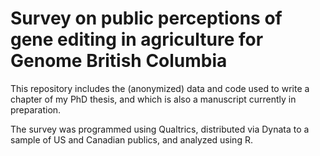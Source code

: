 # Survey on public perceptions of gene editing in agriculture for Genome British Columbia

This repository includes the (anonymized) data and code used to write a chapter of my PhD thesis, and which is also a manuscript currently in preparation.

The survey was programmed using Qualtrics, distributed via Dynata to a sample of US and Canadian publics, and analyzed using R.
